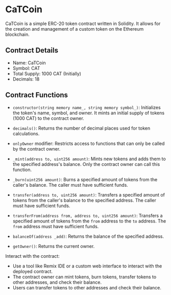# CaTCoin

CaTCoin is a simple ERC-20 token contract written in Solidity. It allows for the creation and management of a custom token on the Ethereum blockchain.

## Contract Details

- Name: CaTCoin
- Symbol: CAT
- Total Supply: 1000 CAT (Initially)
- Decimals: 18

## Contract Functions

- `constructor(string memory name_, string memory symbol_)`: Initializes the token's name, symbol, and owner. It mints an initial supply of tokens (1000 CAT) to the contract owner.

- `decimals()`: Returns the number of decimal places used for token calculations.

- `onlyOwner` modifier: Restricts access to functions that can only be called by the contract owner.

- `_mint(address to, uint256 amount)`: Mints new tokens and adds them to the specified address's balance. Only the contract owner can call this function.

- `_burn(uint256 amount)`: Burns a specified amount of tokens from the caller's balance. The caller must have sufficient funds.

- `transfer(address to, uint256 amount)`: Transfers a specified amount of tokens from the caller's balance to the specified address. The caller must have sufficient funds.

- `transferFrom(address from, address to, uint256 amount)`: Transfers a specified amount of tokens from the `from` address to the `to` address. The `from` address must have sufficient funds.

- `balanceOf(address _add)`: Returns the balance of the specified address.

- `getOwner()`: Returns the current owner.
  
  
Interact with the contract:
   - Use a tool like Remix IDE or a custom web interface to interact with the deployed contract.
   - The contract owner can mint tokens, burn tokens, transfer tokens to other addresses, and check their balance.
   - Users can transfer tokens to other addresses and check their balance.